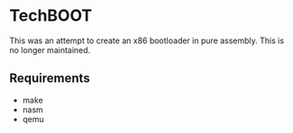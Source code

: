 # TechBOOT
This was an attempt to create an x86 bootloader in pure assembly.
This is no longer maintained.

## Requirements
- make
- nasm
- qemu
